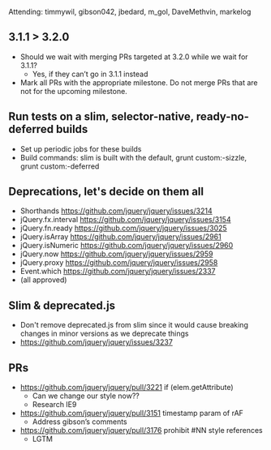 Attending: timmywil, gibson042, jbedard, m_gol, DaveMethvin, markelog

## 3.1.1 > 3.2.0
* Should we wait with merging PRs targeted at 3.2.0 while we wait for 3.1.1?
  - Yes, if they can’t go in 3.1.1 instead
* Mark all PRs with the appropriate milestone. Do not merge PRs that are not for the upcoming milestone.

## Run tests on a slim, selector-native, ready-no-deferred builds
* Set up periodic jobs for these builds
* Build commands: slim is built with the default, grunt custom:-sizzle, grunt custom:-deferred

## Deprecations, let's decide on them all
* Shorthands https://github.com/jquery/jquery/issues/3214
* jQuery.fx.interval https://github.com/jquery/jquery/issues/3154
* jQuery.fn.ready https://github.com/jquery/jquery/issues/3025
* jQuery.isArray https://github.com/jquery/jquery/issues/2961
* jQuery.isNumeric https://github.com/jquery/jquery/issues/2960
* jQuery.now https://github.com/jquery/jquery/issues/2959
* jQuery.proxy https://github.com/jquery/jquery/issues/2958
* Event.which https://github.com/jquery/jquery/issues/2337 
* (all approved)

## Slim & deprecated.js
* Don't remove deprecated.js from slim since it would cause breaking changes in minor versions as we deprecate things
* https://github.com/jquery/jquery/issues/3237 

## PRs
* https://github.com/jquery/jquery/pull/3221 if (elem.getAttribute)
  - Can we change our style now??
  - Research IE9
* https://github.com/jquery/jquery/pull/3151 timestamp param of rAF
  - Address gibson’s comments
* https://github.com/jquery/jquery/pull/3176 prohibit #NN style references
  - LGTM
